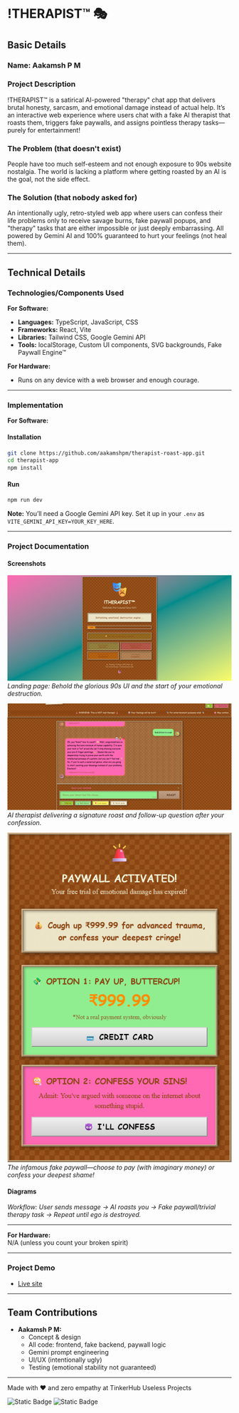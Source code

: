 # !THERAPIST™ 🎭

## Basic Details

### Name: Aakamsh P M

### Project Description

!THERAPIST™ is a satirical AI-powered "therapy" chat app that delivers brutal honesty, sarcasm, and emotional damage instead of actual help. It’s an interactive web experience where users chat with a fake AI therapist that roasts them, triggers fake paywalls, and assigns pointless therapy tasks—purely for entertainment!

### The Problem (that doesn't exist)

People have too much self-esteem and not enough exposure to 90s website nostalgia. The world is lacking a platform where getting roasted by an AI is the goal, not the side effect.

### The Solution (that nobody asked for)

An intentionally ugly, retro-styled web app where users can confess their life problems only to receive savage burns, fake paywall popups, and "therapy" tasks that are either impossible or just deeply embarrassing. All powered by Gemini AI and 100% guaranteed to hurt your feelings (not heal them).

---

## Technical Details

### Technologies/Components Used

**For Software:**

- **Languages:** TypeScript, JavaScript, CSS
- **Frameworks:** React, Vite
- **Libraries:** Tailwind CSS, Google Gemini API
- **Tools:** localStorage, Custom UI components, SVG backgrounds, Fake Paywall Engine™

**For Hardware:**

- Runs on any device with a web browser and enough courage.

---

### Implementation

**For Software:**

#### Installation

```bash
git clone https://github.com/aakamshpm/therapist-roast-app.git
cd therapist-app
npm install
```

#### Run

```bash
npm run dev
```

**Note:** You’ll need a Google Gemini API key. Set it up in your `.env` as `VITE_GEMINI_API_KEY=YOUR_KEY_HERE`.

---

### Project Documentation

#### Screenshots

![Home Screen](screenshots/home.png)
_Landing page: Behold the glorious 90s UI and the start of your emotional destruction._

![Roast in Action](screenshots/roast.png)
_AI therapist delivering a signature roast and follow-up question after your confession._

![Paywall Modal](screenshots/paywall.png)
_The infamous fake paywall—choose to pay (with imaginary money) or confess your deepest shame!_

#### Diagrams

_Workflow: User sends message → AI roasts you → Fake paywall/trivial therapy task → Repeat until ego is destroyed._

---

**For Hardware:**  
N/A (unless you count your broken spirit)

---

### Project Demo

- [Live site](https://therapist-virid-zeta.vercel.app/)

---

## Team Contributions

- **Aakamsh P M:**
  - Concept & design
  - All code: frontend, fake backend, paywall logic
  - Gemini prompt engineering
  - UI/UX (intentionally ugly)
  - Testing (emotional stability not guaranteed)

---

Made with ❤️ and zero empathy at TinkerHub Useless Projects

![Static Badge](https://img.shields.io/badge/TinkerHub-24?color=%23000000&link=https%3A%2F%2Fwww.tinkerhub.org%2F)
![Static Badge](https://img.shields.io/badge/UselessProjects--25-25?link=https%3A%2F%2Fwww.tinkerhub.org%2Fevents%2FQ2Q1TQKX6Q%2FUseless%2520Projects)

